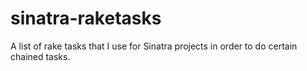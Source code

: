 # sinatra-raketasks

A list of rake tasks that I use for Sinatra projects in order to do certain chained tasks.

